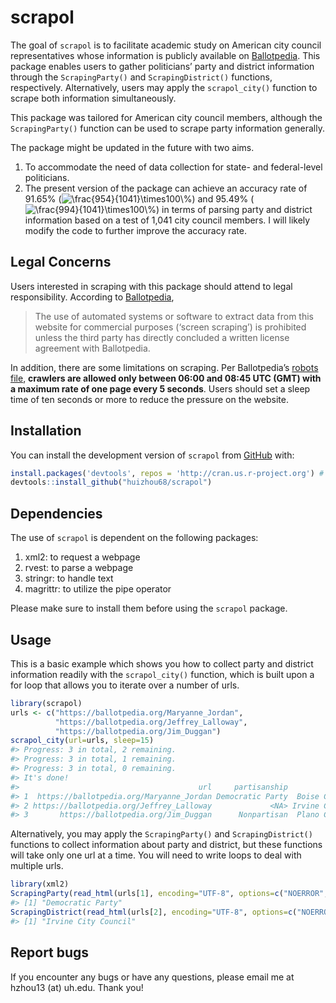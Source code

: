 
<!-- README.md is generated from README.Rmd. Please edit that file -->

# scrapol

<!-- badges: start -->
<!-- badges: end -->

The goal of `scrapol` is to facilitate academic study on American city
council representatives whose information is publicly available on
[Ballotpedia](https://ballotpedia.org/). This package enables users to
gather politicians’ party and district information through the
`ScrapingParty()` and `ScrapingDistrict()` functions, respectively.
Alternatively, users may apply the `scrapol_city()` function to scrape
both information simultaneously.

This package was tailored for American city council members, although
the `ScrapingParty()` function can be used to scrape party information
generally.

The package might be updated in the future with two aims.

1.  To accommodate the need of data collection for state- and
    federal-level politicians.
2.  The present version of the package can achieve an accuracy rate of
    91.65%
    (![\\frac{954}{1041}\\times100\\%](https://latex.codecogs.com/png.image?%5Cdpi%7B110%7D&space;%5Cbg_white&space;%5Cfrac%7B954%7D%7B1041%7D%5Ctimes100%5C%25 "\frac{954}{1041}\times100\%"))
    and 95.49%
    (![\\frac{994}{1041}\\times100\\%](https://latex.codecogs.com/png.image?%5Cdpi%7B110%7D&space;%5Cbg_white&space;%5Cfrac%7B994%7D%7B1041%7D%5Ctimes100%5C%25 "\frac{994}{1041}\times100\%"))
    in terms of parsing party and district information based on a test
    of 1,041 city council members. I will likely modify the code to
    further improve the accuracy rate.

## Legal Concerns

Users interested in scraping with this package should attend to legal
responsibility. According to
[Ballotpedia](https://ballotpedia.org/Ballotpedia:General_disclaimer),

> The use of automated systems or software to extract data from this
> website for commercial purposes (‘screen scraping’) is prohibited
> unless the third party has directly concluded a written license
> agreement with Ballotpedia.

In addition, there are some limitations on scraping. Per Ballotpedia’s
[robots file](https://ballotpedia.org/robots.txt), **crawlers are
allowed only between 06:00 and 08:45 UTC (GMT) with a maximum rate of
one page every 5 seconds**. Users should set a sleep time of ten seconds
or more to reduce the pressure on the website.

## Installation

You can install the development version of `scrapol` from
[GitHub](https://github.com/) with:

``` r
install.packages('devtools', repos = 'http://cran.us.r-project.org') # if not already installed
devtools::install_github("huizhou68/scrapol")
```

## Dependencies

The use of `scrapol` is dependent on the following packages:

1.  xml2: to request a webpage
2.  rvest: to parse a webpage
3.  stringr: to handle text
4.  magrittr: to utilize the pipe operator

Please make sure to install them before using the `scrapol` package.

## Usage

This is a basic example which shows you how to collect party and
district information readily with the `scrapol_city()` function, which
is built upon a for loop that allows you to iterate over a number of
urls.

``` r
library(scrapol)
urls <- c("https://ballotpedia.org/Maryanne_Jordan",
          "https://ballotpedia.org/Jeffrey_Lalloway",
          "https://ballotpedia.org/Jim_Duggan")
scrapol_city(url=urls, sleep=15)
#> Progress: 3 in total, 2 remaining. 
#> Progress: 3 in total, 1 remaining. 
#> Progress: 3 in total, 0 remaining. 
#> It's done!
#>                                        url     partisanship            district
#> 1  https://ballotpedia.org/Maryanne_Jordan Democratic Party  Boise City Council
#> 2 https://ballotpedia.org/Jeffrey_Lalloway             <NA> Irvine City Council
#> 3       https://ballotpedia.org/Jim_Duggan      Nonpartisan  Plano City Council
```

Alternatively, you may apply the `ScrapingParty()` and
`ScrapingDistrict()` functions to collect information about party and
district, but these functions will take only one url at a time. You will
need to write loops to deal with multiple urls.

``` r
library(xml2)
ScrapingParty(read_html(urls[1], encoding="UTF-8", options=c("NOERROR", "NOWARNING")))
#> [1] "Democratic Party"
ScrapingDistrict(read_html(urls[2], encoding="UTF-8", options=c("NOERROR", "NOWARNING")))
#> [1] "Irvine City Council"
```

## Report bugs

If you encounter any bugs or have any questions, please email me at
hzhou13 (at) uh.edu. Thank you!
